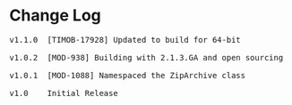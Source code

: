 # Change Log
<pre>
v1.1.0  [TIMOB-17928] Updated to build for 64-bit

v1.0.2  [MOD-938] Building with 2.1.3.GA and open sourcing
	
v1.0.1  [MOD-1088] Namespaced the ZipArchive class

v1.0    Initial Release
